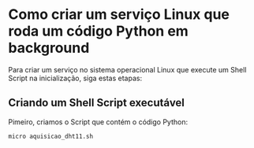 # Como criar um serviço Linux que roda um código Python em background

Para criar um serviço no sistema operacional Linux que execute um Shell Script na inicialização, siga estas etapas:

## Criando um Shell Script executável

Pimeiro, criamos o Script que contém o código Python:

```bash
micro aquisicao_dht11.sh
```





